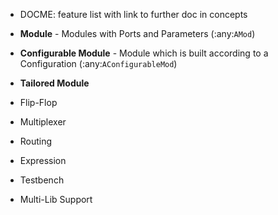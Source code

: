 * DOCME: feature list with link to further doc in concepts

* **Module** - Modules with Ports and Parameters (:any:`AMod`)
* **Configurable Module** - Module which is built according to a Configuration (:any:`AConfigurableMod`)
* **Tailored Module**
* Flip-Flop
* Multiplexer
* Routing
* Expression
* Testbench
* Multi-Lib Support
